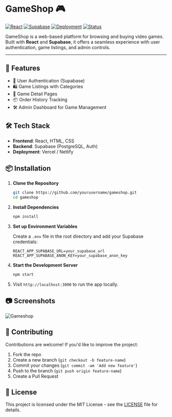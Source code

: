 
# GameShop 🎮

[![React](https://img.shields.io/badge/React-%5E18.2.0-blue?logo=react)](https://reactjs.org/)
[![Supabase](https://img.shields.io/badge/Supabase-Backend-green?logo=supabase)](https://supabase.com/)
[![Deployment](https://img.shields.io/badge/Deployed-Vercel-black?logo=vercel)](https://vercel.com/)
[![Status](https://img.shields.io/badge/Status-In_Progress-orange)]()

GameShop is a web-based platform for browsing and buying video games. Built with **React** and **Supabase**, it offers a seamless experience with user authentication, game listings, and admin controls.

---

## 🚀 Features

- 🔐 User Authentication (Supabase)
- 🛍️ Game Listings with Categories
- 📄 Game Detail Pages
- 📦 Order History Tracking
- 🛠️ Admin Dashboard for Game Management

## 🛠 Tech Stack

- **Frontend**: React, HTML, CSS
- **Backend**: Supabase (PostgreSQL, Auth)
- **Deployment**: Vercel / Netlify

## 📦 Installation

1. **Clone the Repository**
   ```bash
   git clone https://github.com/yourusername/gameshop.git
   cd gameshop
   ```

2. **Install Dependencies**
   ```bash
   npm install
   ```

3. **Set up Environment Variables**

   Create a `.env` file in the root directory and add your Supabase credentials:

   ```
   REACT_APP_SUPABASE_URL=your_supabase_url
   REACT_APP_SUPABASE_ANON_KEY=your_supabase_anon_key
   ```

4. **Start the Development Server**
   ```bash
   npm start
   ```

5. Visit `http://localhost:3000` to run the app locally.

## 📷 Screenshots

![Gameshop](https://i.postimg.cc/NMddPb2j/image.png)

## 🙌 Contributing

Contributions are welcome! If you'd like to improve the project:

1. Fork the repo
2. Create a new branch (`git checkout -b feature-name`)
3. Commit your changes (`git commit -am 'Add new feature'`)
4. Push to the branch (`git push origin feature-name`)
5. Create a Pull Request

## 📄 License

This project is licensed under the MIT License - see the [LICENSE](LICENSE) file for details.